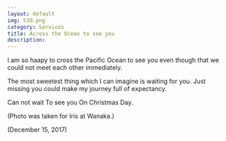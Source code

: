 ```yaml
---
layout: default
img: 530.png
category: Services
title: Across the Ocean to see you
description:
---
```

I am so haapy to cross the Pacific Ocean to see you even though that we could not meet each other immediately.

The most sweetest thing which I can imagine is waiting for you. Just missing you could make my journey full of expectancy.

Can not wait To see you On Christmas Day.

(Photo was taken for Iris at Wanaka.)

(December 15, 2017)
